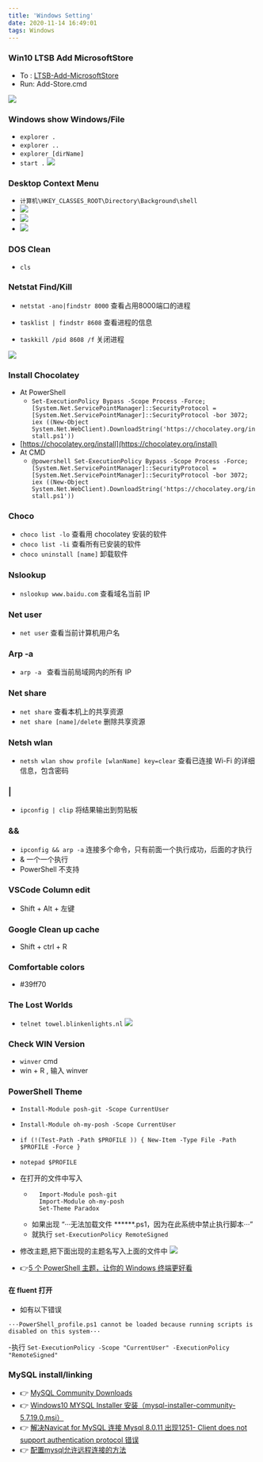 ```yaml
---
title: 'Windows Setting'
date: 2020-11-14 16:49:01
tags: Windows
---
```


### Win10 LTSB Add MicrosoftStore

- To : [LTSB-Add-MicrosoftStore](https://github.com/kkkgo/LTSB-Add-MicrosoftStore)
- Run: Add-Store.cmd
<!-- more -->
![](/images/Windows/Win10LTSBAddMicrosoftStore/Snipaste_2020-11-14_16-53-39.png)

### Windows show Windows/File
- `explorer .`
- `explorer ..`
- `explorer [dirName]`
- `start .`
![](/images/Windows/Explorer/Snipaste_2020-11-14_17-06-31.png)

### Desktop Context Menu

- `计算机\HKEY_CLASSES_ROOT\Directory\Background\shell`
- ![](/images/Windows/DesktopContextMenu/Snipaste_2020-11-24_22-36-36.png)
- ![](/images/Windows/DesktopContextMenu/Snipaste_2020-11-24_22-35-15.png)
- ![](/images/Windows/DesktopContextMenu/Snipaste_2020-11-24_22-40-14.png)

### DOS Clean
- `cls`

### Netstat Find/Kill

- `netstat -ano|findstr 8000`  查看占用8000端口的进程

- `tasklist | findstr 8608` 查看进程的信息

- `taskkill /pid 8608 /f`  关闭进程

![](/images/Windows/Netstat/Snipaste_2020-05-23_13-23-00.png)


### Install Chocolatey
- At PowerShell
    - `Set-ExecutionPolicy Bypass -Scope Process -Force; [System.Net.ServicePointManager]::SecurityProtocol = [System.Net.ServicePointManager]::SecurityProtocol -bor 3072; iex ((New-Object System.Net.WebClient).DownloadString('https://chocolatey.org/install.ps1'))`
- [https://chocolatey.org/install](https://chocolatey.org/install)
- At CMD
    - `@powershell Set-ExecutionPolicy Bypass -Scope Process -Force; [System.Net.ServicePointManager]::SecurityProtocol = [System.Net.ServicePointManager]::SecurityProtocol -bor 3072; iex ((New-Object System.Net.WebClient).DownloadString('https://chocolatey.org/install.ps1'))`

### Choco 
- `choco list -lo` 查看用 chocolatey 安装的软件
- `choco list -li` 查看所有已安装的软件
- `choco uninstall [name]` 卸载软件

### Nslookup
- `nslookup www.baidu.com` 查看域名当前 IP
### Net user
- `net user` 查看当前计算机用户名
### Arp -a
- `arp -a ` 查看当前局域网内的所有 IP
### Net share
- `net share` 查看本机上的共享资源
- `net share [name]/delete` 删除共享资源

### Netsh wlan
- `netsh wlan show profile [wlanName] key=clear` 查看已连接 Wi-Fi 的详细信息，包含密码

### | 
- `ipconfig | clip` 将结果输出到剪贴板

### &&
- `ipconfig && arp -a` 连接多个命令，只有前面一个执行成功，后面的才执行
- & 一个一个执行
- PowerShell 不支持

### VSCode Column edit
- Shift + Alt + 左键

### Google Clean up cache
- Shift + ctrl + R

### Comfortable colors

- #39ff70

### The Lost Worlds 
- `telnet towel.blinkenlights.nl`
![](/images/Windows/Blinkenlights/Snipaste_2020-12-13_02-50-40.png)

### Check WIN Version
- `winver` cmd
- win + R , 输入 winver 

### PowerShell Theme

- `Install-Module posh-git -Scope CurrentUser`
- `Install-Module oh-my-posh -Scope CurrentUser`
- `if (!(Test-Path -Path $PROFILE )) { New-Item -Type File -Path $PROFILE -Force }`
- `notepad $PROFILE`
- 在打开的文件中写入
    - ```
        Import-Module posh-git 
        Import-Module oh-my-posh 
        Set-Theme Paradox
      ```
    - 如果出现 “···无法加载文件 ******.ps1，因为在此系统中禁止执行脚本···”
    - 就执行 `set-ExecutionPolicy RemoteSigned`
- 修改主题,把下面出现的主题名写入上面的文件中
![](/images/Windows/PowerShellTheme/Snipaste_2020-12-27_00-12-42.png)

- 👉[5 个 PowerShell 主题，让你的 Windows 终端更好看](https://zhuanlan.zhihu.com/p/57730843)

#### 在 fluent 打开
- 如有以下错误
```
···PowerShell_profile.ps1 cannot be loaded because running scripts is disabled on this system···
```
-执行 `Set-ExecutionPolicy -Scope "CurrentUser" -ExecutionPolicy "RemoteSigned"`

### MySQL install/linking

- 👉 [MySQL Community Downloads](https://dev.mysql.com/downloads/windows/installer/)
- 👉 [Windows10 MYSQL Installer 安装（mysql-installer-community-5.7.19.0.msi）](https://www.runoob.com/w3cnote/windows10-mysql-installer.html)
- 👉 [解决Navicat for MySQL 连接 Mysql 8.0.11 出现1251- Client does not support authentication protocol 错误](https://blog.csdn.net/seventopalsy/article/details/80195246)
- 👉 [配置mysql允许远程连接的方法](https://www.cnblogs.com/linjiqin/p/5270938.html)
